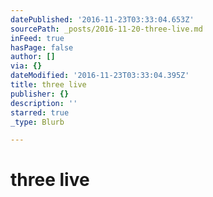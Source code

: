 ```yaml
---
datePublished: '2016-11-23T03:33:04.653Z'
sourcePath: _posts/2016-11-20-three-live.md
inFeed: true
hasPage: false
author: []
via: {}
dateModified: '2016-11-23T03:33:04.395Z'
title: three live
publisher: {}
description: ''
starred: true
_type: Blurb

---
```

# three live